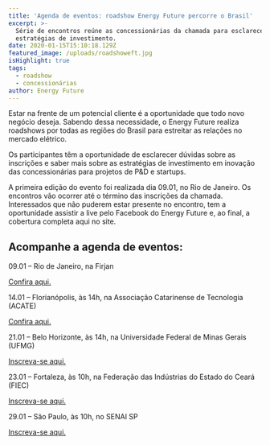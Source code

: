 ```yaml
---
title: 'Agenda de eventos: roadshow Energy Future percorre o Brasil'
excerpt: >-
  Série de encontros reúne as concessionárias da chamada para esclarecer as
  estratégias de investimento.
date: 2020-01-15T15:10:18.129Z
featured_image: /uploads/roadshoweft.jpg
isHighlight: true
tags:
  - roadshow
  - concessionárias
author: Energy Future
---
```

Estar na frente de um potencial cliente é a oportunidade que todo novo negócio deseja. Sabendo dessa necessidade, o Energy Future realiza roadshows por todas as regiões do Brasil para estreitar as relações no mercado elétrico.

Os participantes têm a oportunidade de esclarecer dúvidas sobre as inscrições e saber mais sobre as estratégias de investimento em inovação das concessionárias para projetos de P&D e startups.

A primeira edição do evento foi realizada dia 09.01, no Rio de Janeiro. Os encontros vão ocorrer até o término das inscrições da chamada. Interessados que não puderem estar presente no encontro, tem a oportunidade assistir a live pelo Facebook do Energy Future e, ao final, a cobertura completa aqui no site.

## Acompanhe a agenda de eventos:

09.01 – Rio de Janeiro, na Firjan

[Confira aqui.](https://youtu.be/TwaZhdZvguU)

14.01 – Florianópolis, às 14h, na Associação Catarinense de Tecnologia (ACATE)

[Confira aqui.](https://www.youtube.com/watch?v=L0TA3lHCQyU) 

21.01 – Belo Horizonte, às 14h, na Universidade Federal de Minas Gerais (UFMG)

[Inscreva-se aqui.](https://www.sympla.com.br/3-roadshow-energy-future---ufmg--inct-midas---bh__761349?fbclid=IwAR3onzqMcxjCOn-ntlQmK2YAPZfFiiV00eRxJiW16pvBcnoIeIUq0X1kf_c)

[](https://www.sympla.com.br/3-roadshow-energy-future---ufmg--inct-midas---bh__761349?fbclid=IwAR3onzqMcxjCOn-ntlQmK2YAPZfFiiV00eRxJiW16pvBcnoIeIUq0X1kf_c)23.01 – Fortaleza, às 10h, na Federação das Indústrias do Estado do Ceará (FIEC) 

[Inscreva-se aqui.](https://www.sympla.com.br/4--roadshow-energy-future---fiec-senai---fortaleza__761304)

[](https://www.sympla.com.br/4--roadshow-energy-future---fiec-senai---fortaleza__761304)29.01 – São Paulo, às 10h, no SENAI SP

[Inscreva-se aqui.](https://www.sympla.com.br/5--roadshow-energy-future---senai-sp--ist__761835)
